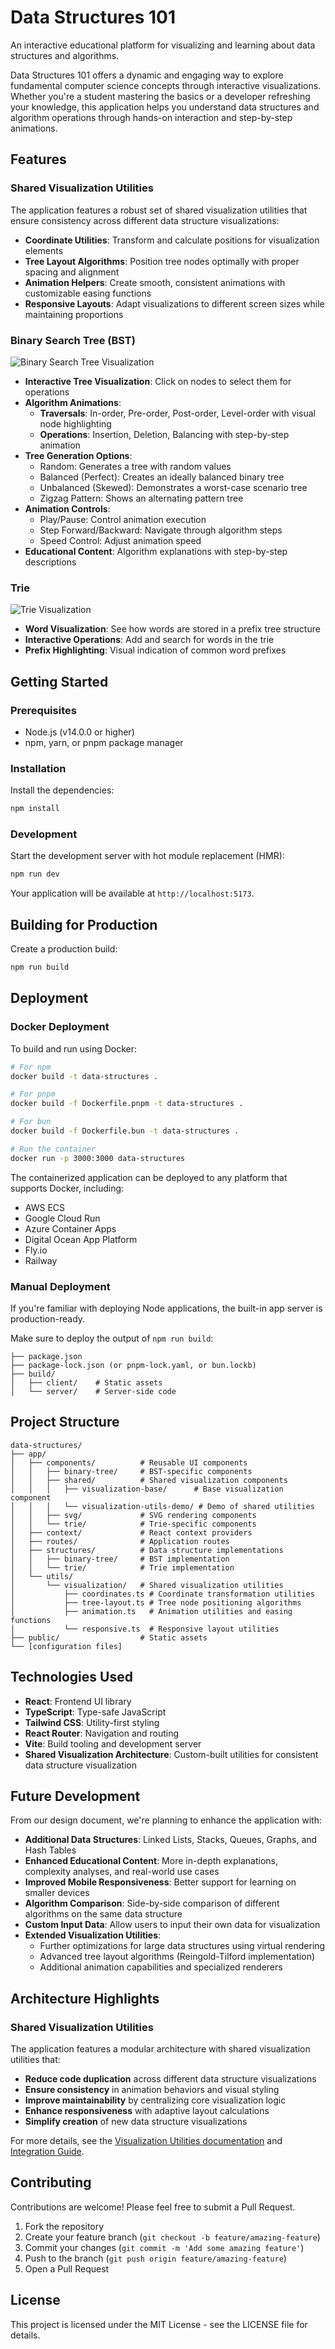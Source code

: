 # Data Structures 101

An interactive educational platform for visualizing and learning about data structures and algorithms.

Data Structures 101 offers a dynamic and engaging way to explore fundamental computer science concepts through interactive visualizations. Whether you're a student mastering the basics or a developer refreshing your knowledge, this application helps you understand data structures and algorithm operations through hands-on interaction and step-by-step animations.

## Features

### Shared Visualization Utilities

The application features a robust set of shared visualization utilities that ensure consistency across different data structure visualizations:

- **Coordinate Utilities**: Transform and calculate positions for visualization elements
- **Tree Layout Algorithms**: Position tree nodes optimally with proper spacing and alignment
- **Animation Helpers**: Create smooth, consistent animations with customizable easing functions
- **Responsive Layouts**: Adapt visualizations to different screen sizes while maintaining proportions

### Binary Search Tree (BST)

![Binary Search Tree Visualization](bst.png)

- **Interactive Tree Visualization**: Click on nodes to select them for operations
- **Algorithm Animations**:
  - **Traversals**: In-order, Pre-order, Post-order, Level-order with visual node highlighting
  - **Operations**: Insertion, Deletion, Balancing with step-by-step animation
- **Tree Generation Options**:
  - Random: Generates a tree with random values
  - Balanced (Perfect): Creates an ideally balanced binary tree
  - Unbalanced (Skewed): Demonstrates a worst-case scenario tree
  - Zigzag Pattern: Shows an alternating pattern tree
- **Animation Controls**:
  - Play/Pause: Control animation execution
  - Step Forward/Backward: Navigate through algorithm steps
  - Speed Control: Adjust animation speed
- **Educational Content**: Algorithm explanations with step-by-step descriptions

### Trie

![Trie Visualization](trie.png)

- **Word Visualization**: See how words are stored in a prefix tree structure
- **Interactive Operations**: Add and search for words in the trie
- **Prefix Highlighting**: Visual indication of common word prefixes

## Getting Started

### Prerequisites

- Node.js (v14.0.0 or higher)
- npm, yarn, or pnpm package manager

### Installation

Install the dependencies:

```bash
npm install
```

### Development

Start the development server with hot module replacement (HMR):

```bash
npm run dev
```

Your application will be available at `http://localhost:5173`.

## Building for Production

Create a production build:

```bash
npm run build
```

## Deployment

### Docker Deployment

To build and run using Docker:

```bash
# For npm
docker build -t data-structures .

# For pnpm
docker build -f Dockerfile.pnpm -t data-structures .

# For bun
docker build -f Dockerfile.bun -t data-structures .

# Run the container
docker run -p 3000:3000 data-structures
```

The containerized application can be deployed to any platform that supports Docker, including:

- AWS ECS
- Google Cloud Run
- Azure Container Apps
- Digital Ocean App Platform
- Fly.io
- Railway

### Manual Deployment

If you're familiar with deploying Node applications, the built-in app server is production-ready.

Make sure to deploy the output of `npm run build`:

```
├── package.json
├── package-lock.json (or pnpm-lock.yaml, or bun.lockb)
├── build/
│   ├── client/    # Static assets
│   └── server/    # Server-side code
```

## Project Structure

```
data-structures/
├── app/
│   ├── components/          # Reusable UI components
│   │   ├── binary-tree/     # BST-specific components
│   │   ├── shared/          # Shared visualization components
│   │   │   ├── visualization-base/      # Base visualization component
│   │   │   └── visualization-utils-demo/ # Demo of shared utilities
│   │   ├── svg/             # SVG rendering components
│   │   └── trie/            # Trie-specific components
│   ├── context/             # React context providers
│   ├── routes/              # Application routes
│   ├── structures/          # Data structure implementations
│   │   ├── binary-tree/     # BST implementation
│   │   └── trie/            # Trie implementation
│   └── utils/
│       └── visualization/   # Shared visualization utilities
│           ├── coordinates.ts # Coordinate transformation utilities
│           ├── tree-layout.ts # Tree node positioning algorithms
│           ├── animation.ts   # Animation utilities and easing functions
│           └── responsive.ts  # Responsive layout utilities
├── public/                  # Static assets
└── [configuration files]
```

## Technologies Used

- **React**: Frontend UI library
- **TypeScript**: Type-safe JavaScript
- **Tailwind CSS**: Utility-first styling
- **React Router**: Navigation and routing
- **Vite**: Build tooling and development server 
- **Shared Visualization Architecture**: Custom-built utilities for consistent data structure visualization

## Future Development

From our design document, we're planning to enhance the application with:

- **Additional Data Structures**: Linked Lists, Stacks, Queues, Graphs, and Hash Tables
- **Enhanced Educational Content**: More in-depth explanations, complexity analyses, and real-world use cases
- **Improved Mobile Responsiveness**: Better support for learning on smaller devices
- **Algorithm Comparison**: Side-by-side comparison of different algorithms on the same data structure
- **Custom Input Data**: Allow users to input their own data for visualization
- **Extended Visualization Utilities**: 
  - Further optimizations for large data structures using virtual rendering
  - Advanced tree layout algorithms (Reingold-Tilford implementation)
  - Additional animation capabilities and specialized renderers

## Architecture Highlights

### Shared Visualization Utilities

The application features a modular architecture with shared visualization utilities that:

- **Reduce code duplication** across different data structure visualizations
- **Ensure consistency** in animation behaviors and visual styling
- **Improve maintainability** by centralizing core visualization logic
- **Enhance responsiveness** with adaptive layout calculations
- **Simplify creation** of new data structure visualizations

For more details, see the [Visualization Utilities documentation](app/utils/visualization/README.md) and [Integration Guide](app/utils/visualization/INTEGRATION.md).

## Contributing

Contributions are welcome! Please feel free to submit a Pull Request.

1. Fork the repository
2. Create your feature branch (`git checkout -b feature/amazing-feature`)
3. Commit your changes (`git commit -m 'Add some amazing feature'`)
4. Push to the branch (`git push origin feature/amazing-feature`)
5. Open a Pull Request

## License

This project is licensed under the MIT License - see the LICENSE file for details.
